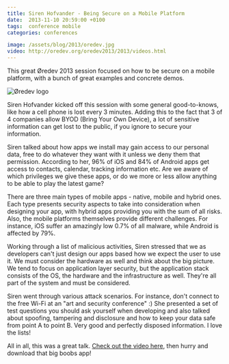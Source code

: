 ```yaml
---
title: Siren Hofvander - Being Secure on a Mobile Platform
date:  2013-11-10 20:59:00 +0100
tags:  conference mobile
categories: conferences

image: /assets/blog/2013/oredev.jpg
video: http://oredev.org/oredev2013/2013/videos.html
---
```


This great Øredev 2013 session focused on how to be secure on a mobile platform, with a bunch of great examples and concrete demos.

![Øredev logo]({{page.image}})

Siren Hofvander kicked off this session with some general good-to-knows, like how
a cell phone is lost every 3 minutes. Adding this to the fact that 3 of 4 companies
allow BYOD (Bring Your Own Device), a lot of sensitive information can get lost to
the public, if you ignore to secure your information.

Siren talked about how apps we install may gain access to our personal data, free
to do whatever they want with it unless we deny them that permission. According to
her, 96% of iOS and 84% of Android apps get access to contacts, calendar, tracking
information etc. Are we aware of which privileges we give these apps, or do we more 
or less allow anything to be able to play the latest game?

There are three main types of mobile apps - native, mobile and hybrid ones. Each
type presents security aspects to take into consideration when designing your app, 
with hybrid apps providing you with the sum of all risks. Also, the mobile platforms
themselves provide different challenges. For instance, iOS suffer an amazingly low 
0.7% of all malware, while Android is affected by 79%.

Working through a list of malicious activities, Siren stressed that we as developers
can't just design our apps based how we expect the user to use it. We must consider
the hardware as well and think about the big picture. We tend to focus on application
layer security, but the application stack consists of the OS, the hardware and the
infrastructure as well. They're all part of the system and must be considered.

Siren went through various attack scenarios. For instance, don't connect to the free
Wi-Fi at an "art and security conference" :) She presented a set of test questions
you should ask yourself when developing and also talked about spoofing, tampering
and disclosure and how to keep your data safe from point A to point B. Very good and
perfectly disposed information. I love the lists!

All in all, this was a great talk. [Check out the video here]({{page.video}}), then
hurry and download that big boobs app!